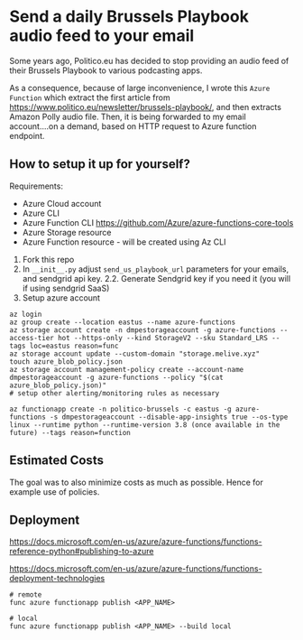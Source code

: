 # Send a daily Brussels Playbook audio feed to your email

Some years ago, Politico.eu has decided to stop providing an audio feed of their Brussels Playbook to various podcasting apps.

As a consequence, because of large inconvenience, I wrote this `Azure Function` which extract the first article from <https://www.politico.eu/newsletter/brussels-playbook/>, and then extracts Amazon Polly audio file.
Then, it is being forwarded to my email account....on a demand, based on HTTP request to Azure function endpoint.


## How to setup it up for yourself?

Requirements:

- Azure Cloud account
- Azure CLI
- Azure Function CLI <https://github.com/Azure/azure-functions-core-tools>
- Azure Storage resource
- Azure Function resource - will be created using Az CLI


1. Fork this repo
2. In `__init__.py` adjust `send_us_playbook_url` parameters for your emails, and sendgrid api key.
2.2. Generate Sendgrid key if you need it (you will if using sendgrid SaaS)
3. Setup azure account

```shell
az login
az group create --location eastus --name azure-functions
az storage account create -n dmpestorageaccount -g azure-functions --access-tier hot --https-only --kind StorageV2 --sku Standard_LRS --tags loc=eastus reason=func
az storage account update --custom-domain "storage.melive.xyz"
touch azure_blob_policy.json
az storage account management-policy create --account-name dmpestorageaccount -g azure-functions --policy "$(cat azure_blob_policy.json)"
# setup other alerting/monitoring rules as necessary

az functionapp create -n politico-brussels -c eastus -g azure-functions -s dmpestorageaccount --disable-app-insights true --os-type linux --runtime python --runtime-version 3.8 (once available in the future) --tags reason=function

```


## Estimated Costs

The goal was to also minimize costs as much as possible. Hence for example use of policies.

## Deployment

<https://docs.microsoft.com/en-us/azure/azure-functions/functions-reference-python#publishing-to-azure>

<https://docs.microsoft.com/en-us/azure/azure-functions/functions-deployment-technologies>

```
# remote
func azure functionapp publish <APP_NAME>

# local
func azure functionapp publish <APP_NAME> --build local
```
